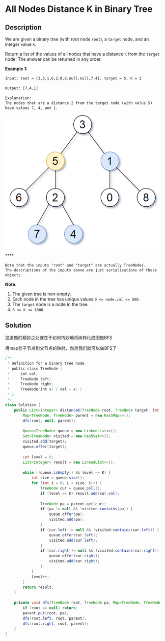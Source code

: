 # All Nodes Distance K in Binary Tree

## Description

We are given a binary tree \(with root node `root`\), a `target` node, and an integer value `K`.

Return a list of the values of all nodes that have a distance `K` from the `target` node.  The answer can be returned in any order.



**Example 1:**

```text
Input: root = [3,5,1,6,2,0,8,null,null,7,4], target = 5, K = 2

Output: [7,4,1]

Explanation: 
The nodes that are a distance 2 from the target node (with value 5)
have values 7, 4, and 1.

```

![](../.gitbook/assets/image%20%281%29.png)

\*\*\*\*

```text
Note that the inputs "root" and "target" are actually TreeNodes.
The descriptions of the inputs above are just serializations of these objects.
```

**Note:**

1. The given tree is non-empty.
2. Each node in the tree has unique values `0 <= node.val <= 500`.
3. The `target` node is a node in the tree.
4. `0 <= K <= 1000`.

## **Solution**

这道题的精妙之处就在于如何巧妙地将树转化成图做BFS

用map存子节点到父节点的映射，然后我们就可以做BFS了

```java
/**
 * Definition for a binary tree node.
 * public class TreeNode {
 *     int val;
 *     TreeNode left;
 *     TreeNode right;
 *     TreeNode(int x) { val = x; }
 * }
 */
class Solution {
    public List<Integer> distanceK(TreeNode root, TreeNode target, int K) {
        Map<TreeNode, TreeNode> parent = new HashMap<>();   
        dfs(root, null, parent);
        
        Queue<TreeNode> queue = new LinkedList<>();
        Set<TreeNode> visited = new HashSet<>();
        visited.add(target);
        queue.offer(target);
        
        int level = 0;
        List<Integer> result = new LinkedList<>();
    
        while (!queue.isEmpty() && level <= K) {
            int size = queue.size();
            for (int i = 0; i < size; i++) {
                TreeNode cur = queue.poll();
                if (level == K) result.add(cur.val);
                
                TreeNode pa = parent.get(cur);
                if (pa != null && !visited.contains(pa)) {
                    queue.offer(pa);
                    visited.add(pa);
                }
                if (cur.left != null && !visited.contains(cur.left)) {
                    queue.offer(cur.left);
                    visited.add(cur.left);
                }
                if (cur.right != null && !visited.contains(cur.right)) {
                    queue.offer(cur.right);
                    visited.add(cur.right);
                }
            }
            level++;
        }
        return result;
    }
    
    private void dfs(TreeNode root, TreeNode pa, Map<TreeNode, TreeNode> parent) {
        if (root == null) return;
        parent.put(root, pa);
        dfs(root.left, root, parent);
        dfs(root.right, root, parent);
    }
}
```

